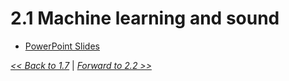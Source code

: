 # 2.1 Machine learning and sound

- [PowerPoint Slides](https://github.com/stevemclaugh/HILT-Audio-ML/blob/master/Day_2/Day_2_ML.pptx?raw=true)

[*<< Back to 1.7*](1.7.md)  \| [*Forward to 2.2 >>*](2.2.md)
